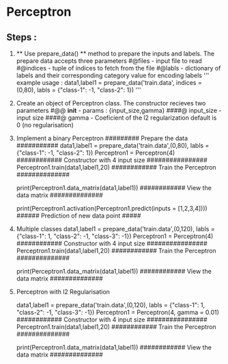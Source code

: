 # Perceptron

## Steps : 

1) ** Use prepare_data() ** method to prepare the inputs and labels. The prepare data accepts three parameters
	#@files - input file to read
	#@indices - tuple of indices to fetch from the file
	#@labls - dictionary of labels and their corresponding category value for encoding labels
	'''
	example usage : data1,label1 = prepare_data('train.data', indices = (0,80), labls = {"class-1": -1, "class-2": 1})
	'''
2) Create an object of Perceptron class. The constructor recieves two parameters
	#@@ __init__ - params : {input_size,gamma}
	####@ input_size - input size
	####@ gamma - Coeficient of the l2 regularization default is 0 (no regularisation)


3) Implement a binary Perceptron
	######### Prepare the data ###########
	data1,label1 = prepare_data('train.data',(0,80), labls = {"class-1": -1, "class-2": 1}) 
	Perceptron1 = Perceptron(4) 	############ Constructor with 4 input size ################
	Perceptron1.train(data1,label1,20)	############ Train the Perceptron ##############

	print(Perceptron1.data_matrix(data1,label1)) ############ View the data matrix ##############

	print(Perceptron1.activation(Perceptron1.predict(inputs = [1,2,3,4])))  ###### Prediction of new data point #####


4) Multiple classes
	data1,label1 = prepare_data('train.data',(0,120), labls = {"class-1": 1, "class-2": -1, "class-3": -1})
	Perceptron1 = Perceptron(4) 			  ############ Constructor with 4 input size ################
	Perceptron1.train(data1,label1,20)	############ Train the Perceptron ##############

	print(Perceptron1.data_matrix(data1,label1)) ############ View the data matrix ##############


5) Perceptron with l2 Regularisation

	data1,label1 = prepare_data('train.data',(0,120), labls = {"class-1": 1, "class-2": -1, "class-3": -1})
	Perceptron1 = Perceptron(4, gamma = 0.01) 			############ Constructor with 4 input size ################
	Perceptron1.train(data1,label1,20)							############ Train the Perceptron ##############

	print(Perceptron1.data_matrix(data1,label1)) ############ View the data matrix ##############
